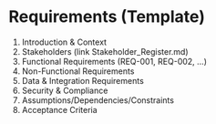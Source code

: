 ﻿# Requirements (Template)
1. Introduction & Context
2. Stakeholders (link Stakeholder_Register.md)
3. Functional Requirements (REQ-001, REQ-002, …)
4. Non-Functional Requirements
5. Data & Integration Requirements
6. Security & Compliance
7. Assumptions/Dependencies/Constraints
8. Acceptance Criteria
